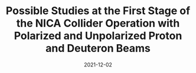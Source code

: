 ---
title: "Possible Studies at the First Stage of the NICA Collider Operation with Polarized and Unpolarized Proton and Deuteron Beams"
collection: publications
permalink: /publication/2021-12-02-paper-title-number-4
date: 2021-12-02
venue: 'Phys. Part. Nuclei'
paperurl: 'https://doi.org/10.1134/S1063779621060022'
citation: 'Abramov, V.V. et al. Possible Studies at the First Stage of the NICA Collider Operation with Polarized and Unpolarized Proton and Deuteron Beams. Phys. Part. Nuclei 52, 1044–1119 (2021). https://doi.org/10.1134/S1063779621060022'
---